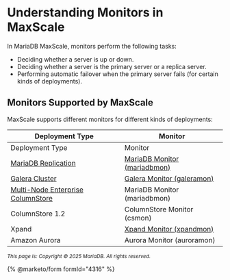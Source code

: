 # Understanding Monitors in MaxScale

In MariaDB MaxScale, monitors perform the following tasks:

* Deciding whether a server is up or down.
* Deciding whether a server is the primary server or a replica server.
* Performing automatic failover when the primary server fails (for certain kinds of deployments).

## Monitors Supported by MaxScale

MaxScale supports different monitors for different kinds of deployments:

| Deployment Type                                                                                                                    | Monitor                                                                                                                                   |
| ---------------------------------------------------------------------------------------------------------------------------------- | ----------------------------------------------------------------------------------------------------------------------------------------- |
| Deployment Type                                                                                                                    | Monitor                                                                                                                                   |
| [MariaDB Replication](https://app.gitbook.com/s/SsmexDFPv2xG2OTyO5yV/ha-and-performance/standard-replication)                      | [MariaDB Monitor (mariadbmon)](maxscale-mariadb-monitor-usage-mariadb-monitor/understanding-maxscales-mariadb-monitor.md)                 |
| [Galera Cluster](https://github.com/mariadb-corporation/docs-server/blob/test/en/mariadb-galera-cluster-quickstart/README.md)      | [Galera Monitor (galeramon)](maxscale-mariadb-monitor-usage-galera-monitor.md#understanding-maxscales-galera-monitor)                     |
| [Multi-Node Enterprise ColumnStore](https://github.com/mariadb-corporation/docs-server/blob/test/en/mariadb-columnstore/README.md) | MariaDB Monitor (mariadbmon)                                                                                                              |
| ColumnStore 1.2                                                                                                                    | ColumnStore Monitor (csmon)                                                                                                               |
| Xpand                                                                                                                              | [Xpand Monitor (xpandmon)](https://github.com/mariadb-corporation/docs-server/blob/test/en/mariadb-maxscale-2208-xpand-monitor/README.md) |
| Amazon Aurora                                                                                                                      | Aurora Monitor (auroramon)                                                                                                                |

<sub>_This page is: Copyright © 2025 MariaDB. All rights reserved._</sub>

{% @marketo/form formId="4316" %}
